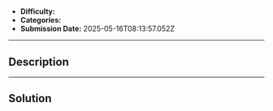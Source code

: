 # 

- **Difficulty:** 
- **Categories:** 
- **Submission Date:** 2025-05-16T08:13:57.052Z

---

## Description


---

## Solution

```

```
